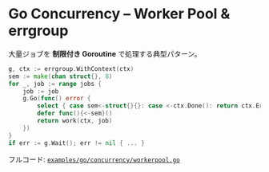 # Go Concurrency – Worker Pool & errgroup

大量ジョブを **制限付き Goroutine** で処理する典型パターン。

```go
g, ctx := errgroup.WithContext(ctx)
sem := make(chan struct{}, 8)
for _, job := range jobs {
    job := job
    g.Go(func() error {
        select { case sem<-struct{}{}: case <-ctx.Done(): return ctx.Err() }
        defer func(){<-sem}()
        return work(ctx, job)
    })
}
if err := g.Wait(); err != nil { ... }
```

フルコード: [`examples/go/concurrency/workerpool.go`](../../examples/go/concurrency/workerpool.go)
